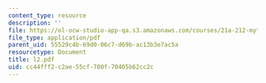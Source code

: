 ```yaml
---
content_type: resource
description: ''
file: https://ol-ocw-studio-app-qa.s3.amazonaws.com/courses/21a-212-myth-ritual-and-symbolism-spring-2004/cc44fff2c2ae55cf700f70405b62cc2c_l2.pdf
file_type: application/pdf
parent_uid: 55529c4b-69d0-06c7-d69b-ac13b3e7ac5a
resourcetype: Document
title: l2.pdf
uid: cc44fff2-c2ae-55cf-700f-70405b62cc2c
---
```


